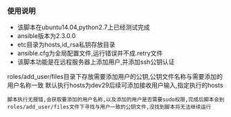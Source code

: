 ### 使用说明

- 该脚本在ubuntu14.04,python2.7上已经测试完成
- ansible版本为2.3.0.0
- etc目录为hosts,id_rsa私钥存放目录
- ansible.cfg为全局配置文件,运行错误并不成.retry文件
- 该脚本功能是在远程服务器上添加用户,并添加ssh公钥认证

roles/add_user/files目录下存放需要添加用户的公钥,公钥文件名称与需要添加的用户名称一致
默认执行hosts为dev29后续可添加接收用户输入,指定执行的hosts

`脚本执行无报错,会获取要添加的用户名称,以及添加的用户是否需要sudo权限,完成后脚本会到roles/add_user/files文件下寻找与用户一致的公钥文件,没找到脚本将无法继续运行`
